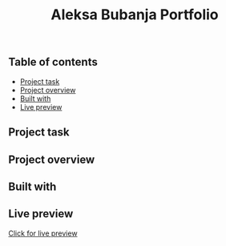 <h1 align="center">
  Aleksa Bubanja Portfolio
</h1>
<br>

## Table of contents

- [Project task](#project-task)
- [Project overview](#project-overview)
- [Built with](#built-with)
- [Live preview](#live-preview)

## Project task


## Project overview

## Built with

## Live preview

[Click for live preview](https://jeko10.github.io/IP-Address-Tracker/)
